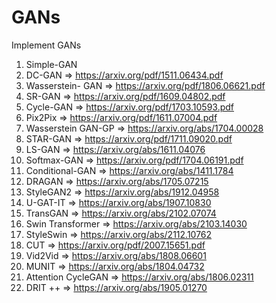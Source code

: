 # GANs
Implement GANs

1. Simple-GAN
2. DC-GAN => https://arxiv.org/pdf/1511.06434.pdf
3. Wasserstein- GAN => https://arxiv.org/pdf/1806.06621.pdf
4. SR-GAN => https://arxiv.org/pdf/1609.04802.pdf
5. Cycle-GAN => https://arxiv.org/pdf/1703.10593.pdf
6. Pix2Pix => https://arxiv.org/pdf/1611.07004.pdf
7. Wasserstein GAN-GP => https://arxiv.org/abs/1704.00028
8. STAR-GAN => https://arxiv.org/pdf/1711.09020.pdf
9. LS-GAN => https://arxiv.org/abs/1611.04076
10. Softmax-GAN => https://arxiv.org/pdf/1704.06191.pdf
11. Conditional-GAN => https://arxiv.org/abs/1411.1784
12. DRAGAN => https://arxiv.org/abs/1705.07215
13. StyleGAN2 => https://arxiv.org/abs/1912.04958
14. U-GAT-IT => https://arxiv.org/abs/1907.10830
15. TransGAN => https://arxiv.org/abs/2102.07074
16. Swin Transformer => https://arxiv.org/abs/2103.14030
17. StyleSwin => https://arxiv.org/abs/2112.10762
18. CUT => https://arxiv.org/pdf/2007.15651.pdf
19. Vid2Vid => https://arxiv.org/abs/1808.06601
20. MUNIT => https://arxiv.org/abs/1804.04732
21. Attention CycleGAN => https://arxiv.org/abs/1806.02311
22. DRIT ++ => https://arxiv.org/abs/1905.01270